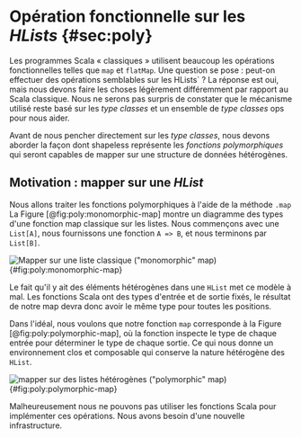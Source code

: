 # Opération fonctionnelle sur les *HLists* {#sec:poly}

Les programmes Scala « classiques » utilisent beaucoup
les opérations fonctionnelles
telles que `map` et `flatMap`.
Une question se pose : peut-on effectuer
des opérations semblables sur les HLists` ?
La réponse est oui, mais nous devons faire les choses
légèrement différemment par rapport au Scala classique.
Nous ne serons pas surpris de constater que le mécanisme utilisé reste basé
sur les *type classes* et un ensemble de *type classes* ops pour nous aider.

Avant de nous pencher directement sur les *type classes*,
nous devons aborder la façon dont shapeless représente les
*fonctions polymorphiques* qui seront capables
de mapper sur une structure de données hétérogènes.

## Motivation : mapper sur une *HList*

Nous allons traiter les fonctions polymorphiques
à l'aide de la méthode `.map`
La Figure [@fig:poly:monomorphic-map] montre un diagramme des types
d'une fonction map classique sur les listes.
Nous commençons avec une `List[A]`,
nous fournissons une fonction `A => B`,
et nous terminons par `List[B]`.

![Mapper sur une liste classique ("monomorphic" map)](src/pages/poly/monomorphic-map.pdf+svg){#fig:poly:monomorphic-map}

Le fait qu'il y ait des éléments hétérogènes dans une `HList`
met ce modèle à mal.
Les fonctions Scala ont des types d'entrée et de sortie fixés,
le résultat de notre map devra donc avoir
le même type pour toutes les positions.

Dans l'idéal, nous voulons que notre fonction `map` corresponde à
la Figure [@fig:poly:polymorphic-map], où la fonction inspecte
le type de chaque entrée pour déterminer le type de chaque sortie.
Ce qui nous donne un environnement clos et
composable qui conserve la nature hétérogène
des `HList`.

![mapper sur des listes hétérogènes ("polymorphic" map)](src/pages/poly/polymorphic-map.pdf+svg){#fig:poly:polymorphic-map}

Malheureusement nous ne pouvons pas utiliser les fonctions Scala pour implémenter
ces opérations. Nous avons besoin d'une nouvelle infrastructure.
